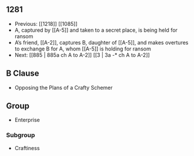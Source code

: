 ## 1281
- Previous: [[1218]] [[1085]] 
- A, captured by [[A-5]] and taken to a secret place, is being held for ransom
- A’s friend, [[A-2]], captures B, daughter of [[A-5]], and makes overtures to exchange B for A, whom [[A-5]] is holding for ransom
- Next: [[885 | 885a ch A to A-2]] [[3 | 3a -* ch A to A-2]] 

## B Clause
- Opposing the Plans of a Crafty Schemer

## Group
- Enterprise

### Subgroup
- Craftiness

